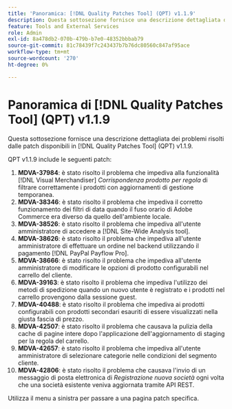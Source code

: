 ```yaml
---
title: 'Panoramica: [!DNL Quality Patches Tool] (QPT) v1.1.9'
description: Questa sottosezione fornisce una descrizione dettagliata dei problemi risolti dalle patch disponibili in  [!DNL Quality Patches Tool] (QPT) v1.1.9.
feature: Tools and External Services
role: Admin
exl-id: 8a478db2-070b-479b-b7e0-48352bbbab79
source-git-commit: 81c78439f7c243437b7b76dc80560c847af95ace
workflow-type: tm+mt
source-wordcount: '270'
ht-degree: 0%

---
```


# Panoramica di [!DNL Quality Patches Tool] (QPT) v1.1.9

Questa sottosezione fornisce una descrizione dettagliata dei problemi risolti dalle patch disponibili in [!DNL Quality Patches Tool] (QPT) v1.1.9.

QPT v1.1.9 include le seguenti patch:

1. **MDVA-37984**: è stato risolto il problema che impediva alla funzionalità [!DNL Visual Merchandiser] *Corrispondenza prodotto per regola* di filtrare correttamente i prodotti con aggiornamenti di gestione temporanea.
1. **MDVA-38346**: è stato risolto il problema che impediva il corretto funzionamento dei filtri di data quando il fuso orario di Adobe Commerce era diverso da quello dell&#39;ambiente locale.
1. **MDVA-38526**: è stato risolto il problema che impediva all&#39;utente amministratore di accedere a [!DNL Site-Wide Analysis tool].
1. **MDVA-38626**: è stato risolto il problema che impediva all&#39;utente amministratore di effettuare un ordine nel backend utilizzando il pagamento [!DNL PayPal Payflow Pro].
1. **MDVA-38666**: è stato risolto il problema che impediva all&#39;utente amministratore di modificare le opzioni di prodotto configurabili nel carrello del cliente.
1. **MDVA-39163**: è stato risolto il problema che impediva l&#39;utilizzo dei metodi di spedizione quando un nuovo utente è registrato e i prodotti nel carrello provengono dalla sessione guest.
1. **MDVA-40488**: è stato risolto il problema che impediva ai prodotti configurabili con prodotti secondari esauriti di essere visualizzati nella giusta fascia di prezzo.
1. **MDVA-42507**: è stato risolto il problema che causava la pulizia della cache di pagine intere dopo l&#39;applicazione dell&#39;aggiornamento di staging per la regola del carrello.
1. **MDVA-42657**: è stato risolto il problema che impediva all&#39;utente amministratore di selezionare categorie nelle condizioni del segmento cliente.
1. **MDVA-42806**: è stato risolto il problema che causava l&#39;invio di un messaggio di posta elettronica di *Registrazione nuova società* ogni volta che una società esistente veniva aggiornata tramite API REST.

Utilizza il menu a sinistra per passare a una pagina patch specifica.

